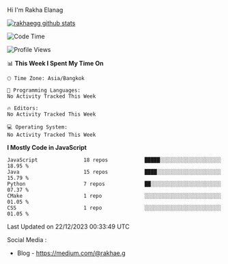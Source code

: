 Hi I'm Rakha Elanag


[![rakhaegg github stats](https://github-readme-stats.vercel.app/api?username=rakhaegg)](https://github.com/rakhaegg/rakhaegg)




<!--START_SECTION:waka-->
![Code Time](http://img.shields.io/badge/Code%20Time-1%2C200%20hrs%2010%20mins-blue)

![Profile Views](http://img.shields.io/badge/Profile%20Views-0-blue)

📊 **This Week I Spent My Time On** 

```text
🕑︎ Time Zone: Asia/Bangkok

💬 Programming Languages: 
No Activity Tracked This Week

🔥 Editors: 
No Activity Tracked This Week

💻 Operating System: 
No Activity Tracked This Week
```

**I Mostly Code in JavaScript** 

```text
JavaScript               18 repos            █████░░░░░░░░░░░░░░░░░░░░   18.95 % 
Java                     15 repos            ████░░░░░░░░░░░░░░░░░░░░░   15.79 % 
Python                   7 repos             ██░░░░░░░░░░░░░░░░░░░░░░░   07.37 % 
CMake                    1 repo              ░░░░░░░░░░░░░░░░░░░░░░░░░   01.05 % 
CSS                      1 repo              ░░░░░░░░░░░░░░░░░░░░░░░░░   01.05 % 
```




 Last Updated on 22/12/2023 00:33:49 UTC
<!--END_SECTION:waka-->

Social Media : 
- Blog - https://medium.com/@rakhae.g
